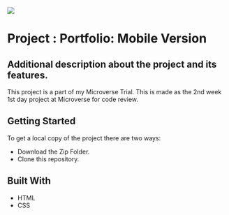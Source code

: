 ![](https://img.shields.io/badge/Microverse-blueviolet)

# Project : Portfolio: Mobile Version

## Additional description about the project and its features.

This project is a part of my Microverse Trial. This is made as the 2nd week 1st day project at Microverse for code review.

## Getting Started

To get a local copy of the project there are two ways:

- Download the Zip Folder.
- Clone this repository.

## Built With

- HTML
- CSS
